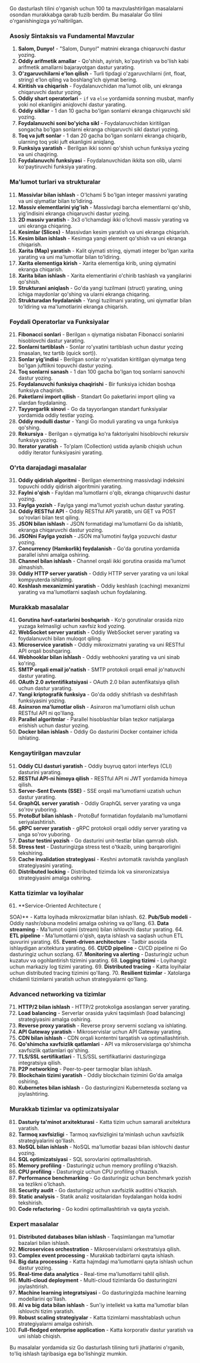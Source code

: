 Go dasturlash tilini o'rganish uchun 100 ta mavzulashtirilgan masalalarni osondan murakkabga qarab tuzib berdim. Bu masalalar Go tilini o'rganishingizga yo'naltirilgan.

### **Asosiy Sintaksis va Fundamental Mavzular**
1. **Salom, Dunyo!** - "Salom, Dunyo!" matnini ekranga chiqaruvchi dastur yozing.
2. **Oddiy arifmetik amallar** - Qo'shish, ayirish, ko'paytirish va bo'lish kabi arifmetik amallarni bajarayotgan dastur yarating.
3. **O'zgaruvchilarni e'lon qilish** - Turli tipdagi o'zgaruvchilarni (int, float, string) e'lon qiling va boshlang'ich qiymat bering.
4. **Kiritish va chiqarish** - Foydalanuvchidan ma'lumot olib, uni ekranga chiqaruvchi dastur yozing.
5. **Oddiy shart operatorlari** - `if` va `else` yordamida sonning musbat, manfiy yoki nol ekanligini aniqlovchi dastur yarating.
6. **Oddiy sikllar** - 1 dan 10 gacha bo'lgan sonlarni ekranga chiqaruvchi sikl yozing.
7. **Foydalanuvchi soni bo'yicha sikl** - Foydalanuvchidan kiritilgan songacha bo'lgan sonlarni ekranga chiqaruvchi sikl dasturi yozing.
8. **Toq va juft sonlar** - 1 dan 20 gacha bo'lgan sonlarni ekranga chiqarib, ularning toq yoki juft ekanligini aniqlang.
9. **Funksiya yaratish** - Berilgan ikki sonni qo'shish uchun funksiya yozing va uni chaqiring.
10. **Foydalanuvchi funksiyasi** - Foydalanuvchidan ikkita son olib, ularni ko'paytiruvchi funksiya yarating.

### **Ma'lumot turlari va strukturalar**
11. **Massivlar bilan ishlash** - O'lchami 5 bo'lgan integer massivni yarating va uni qiymatlar bilan to'ldiring.
12. **Massiv elementlarini yig'ish** - Massivdagi barcha elementlarni qo'shib, yig'indisini ekranga chiqaruvchi dastur yozing.
13. **2D massiv yaratish** - 3x3 o'lchamdagi ikki o'lchovli massiv yarating va uni ekranga chiqaring.
14. **Kesimlar (Slices)** - Massivdan kesim yaratish va uni ekranga chiqarish.
15. **Kesim bilan ishlash** - Kesimga yangi element qo'shish va uni ekranga chiqarish.
16. **Xarita (Map) yaratish** - Kalit qiymati string, qiymati integer bo'lgan xarita yarating va uni ma'lumotlar bilan to'ldiring.
17. **Xarita elementiga kirish** - Xarita elementiga kirib, uning qiymatini ekranga chiqarish.
18. **Xarita bilan ishlash** - Xarita elementlarini o'chirib tashlash va yangilarini qo'shish.
19. **Strukturani aniqlash** - Go'da yangi tuzilmani (struct) yarating, uning ichiga maydonlar qo'shing va ularni ekranga chiqaring.
20. **Strukturadan foydalanish** - Yangi tuzilmani yarating, uni qiymatlar bilan to'ldiring va ma'lumotlarini ekranga chiqarish.

### **Foydali Operatorlar va Funksiyalar**
21. **Fibonacci sonlari** - Berilgan `n` qiymatiga nisbatan Fibonacci sonlarini hisoblovchi dastur yarating.
22. **Sonlarni tartiblash** - Sonlar ro'yxatini tartiblash uchun dastur yozing (masalan, tez tartib (quick sort)).
23. **Sonlar yig'indisi** - Berilgan sonlar ro'yxatidan kiritilgan qiymatga teng bo'lgan juftlikni topuvchi dastur yozing.
24. **Toq sonlarni sanash** - 1 dan 100 gacha bo'lgan toq sonlarni sanovchi dastur yozing.
25. **Foydalanuvchi funksiya chaqirishi** - Bir funksiya ichidan boshqa funksiya chaqirish.
26. **Paketlarni import qilish** - Standart Go paketlarini import qiling va ulardan foydalaning.
27. **Tayyorgarlik sinovi** - Go da tayyorlangan standart funksiyalar yordamida oddiy testlar yozing.
28. **Oddiy modulli dastur** - Yangi Go moduli yarating va unga funksiya qo'shing.
29. **Rekursiya** - Berilgan `n` qiymatiga ko'ra faktoriyalni hisoblovchi rekursiv funksiya yozing.
30. **Iterator yaratish** - To'plam (Collection) ustida aylanib chiqish uchun oddiy iterator funksiyasini yarating.

### **O'rta darajadagi masalalar**
31. **Oddiy qidirish algoritmi** - Berilgan elementning massivdagi indeksini topuvchi oddiy qidirish algoritmini yarating.
32. **Faylni o'qish** - Fayldan ma'lumotlarni o'qib, ekranga chiqaruvchi dastur yozing.
33. **Faylga yozish** - Faylga yangi ma'lumot yozish uchun dastur yarating.
34. **Oddiy RESTful API** - Oddiy RESTful API yaratib, uni GET va POST so'rovlari bilan test qiling.
35. **JSON bilan ishlash** - JSON formatidagi ma'lumotlarni Go da ishlatib, ekranga chiqaruvchi dastur yozing.
36. **JSONni Faylga yozish** - JSON ma'lumotini faylga yozuvchi dastur yozing.
37. **Concurrency (Hamkorlik) foydalanish** - Go'da gorutina yordamida parallel ishni amalga oshiring.
38. **Channel bilan ishlash** - Channel orqali ikki gorutina orasida ma'lumot almashish.
39. **Oddiy HTTP server yaratish** - Oddiy HTTP server yarating va uni lokal kompyuterda ishlating.
40. **Keshlash mexanizmini yaratish** - Oddiy keshlash (caching) mexanizmi yarating va ma'lumotlarni saqlash uchun foydalaning.

### **Murakkab masalalar**
41. **Gorutina havf-xatarlarini boshqarish** - Ko'p gorutinalar orasida nizo yuzaga kelmasligi uchun xavfsiz kod yozing.
42. **WebSocket server yaratish** - Oddiy WebSocket server yarating va foydalanuvchi bilan muloqot qiling.
43. **Microservice yaratish** - Oddiy mikroxizmatni yarating va uni RESTful API orqali boshqaring.
44. **Webhooklar bilan ishlash** - Oddiy webhookni yarating va uni sinab ko'ring.
45. **SMTP orqali email jo'natish** - SMTP protokoli orqali email jo'natuvchi dastur yarating.
46. **OAuth 2.0 avtentifikatsiyasi** - OAuth 2.0 bilan autenfikatsiya qilish uchun dastur yarating.
47. **Yangi kriptografik funksiya** - Go'da oddiy shifrlash va deshifrlash funksiyasini yozing.
48. **Asinxron ma'lumotlar olish** - Asinxron ma'lumotlarni olish uchun RESTful API ni qo'llang.
49. **Parallel algoritmlar** - Parallel hisoblashlar bilan tezkor natijalarga erishish uchun dastur yozing.
50. **Docker bilan ishlash** - Oddiy Go dasturini Docker container ichida ishlating.

### **Kengaytirilgan mavzular**
51. **Oddiy CLI dasturi yaratish** - Oddiy buyruq qatori interfeys (CLI) dasturini yarating.
52. **RESTful API-ni himoya qilish** - RESTful API ni JWT yordamida himoya qilish.
53. **Server-Sent Events (SSE)** - SSE orqali ma'lumotlarni uzatish uchun dastur yarating.
54. **GraphQL server yaratish** - Oddiy GraphQL server yarating va unga so'rov yuboring.
55. **ProtoBuf bilan ishlash** - ProtoBuf formatidan foydalanib ma'lumotlarni seriyalashtirish.
56. **gRPC server yaratish** - gRPC protokoli orqali oddiy server yarating va unga so'rov yuboring.
57. **Dastur testini yozish** - Go dasturini unit-testlar bilan qamrab olish.
58. **Stress test** - Dasturingizga stress test o'tkazib, uning barqarorligini tekshiring.
59. **Cache invalidation strategiyasi** - Keshni avtomatik ravishda yangilash strategiyasini yarating.
60. **Distributed locking** - Distributed tizimda lok va sinxronizatsiya strategiyasini amalga oshiring.

### **Katta tizimlar va loyihalar**
61. **Service-Oriented Architecture (

SOA)** - Katta loyihada mikroxizmatlar bilan ishlash.
62. **Pub/Sub modeli** - Oddiy nashr/obuna modelini amalga oshiring va qo'llang.
63. **Data streaming** - Ma'lumot oqimi (stream) bilan ishlovchi dastur yarating.
64. **ETL pipeline** - Ma'lumotlarni o'qish, qayta ishlash va saqlash uchun ETL quvurini yarating.
65. **Event-driven architecture** - Tadbir asosida ishlaydigan arxitektura yarating.
66. **CI/CD pipeline** - CI/CD pipeline ni Go dasturingiz uchun sozlang.
67. **Monitoring va alerting** - Dasturingiz uchun kuzatuv va ogohlantirish tizimini yarating.
68. **Logging tizimi** - Loyihangiz uchun markaziy log tizimi yarating.
69. **Distributed tracing** - Katta loyihalar uchun distributed tracing tizimini qo'llang.
70. **Resilient tizimlar** - Xatolarga chidamli tizimlarni yaratish uchun strategiyalarni qo'llang.

### **Advanced networking va tizimlar**
71. **HTTP/2 bilan ishlash** - HTTP/2 protokoliga asoslangan server yarating.
72. **Load balancing** - Serverlar orasida yukni taqsimlash (load balancing) strategiyasini amalga oshiring.
73. **Reverse proxy yaratish** - Reverse proxy serverni sozlang va ishlating.
74. **API Gateway yaratish** - Mikroservislar uchun API Gateway yarating.
75. **CDN bilan ishlash** - CDN orqali kontentni tarqatish va optimallashtirish.
76. **Qo'shimcha xavfsizlik qatlamlari** - API va mikroservislarga qo'shimcha xavfsizlik qatlamlari qo'shing.
77. **TLS/SSL sertifikatlari** - TLS/SSL sertifikatlarini dasturingizga integratsiya qilish.
78. **P2P networking** - Peer-to-peer tarmoqlar bilan ishlash.
79. **Blockchain tizimi yaratish** - Oddiy blockchain tizimini Go'da amalga oshiring.
80. **Kubernetes bilan ishlash** - Go dasturingizni Kubernetesda sozlang va joylashtiring.

### **Murakkab tizimlar va optimizatsiyalar**
81. **Dasturiy ta'minot arxitekturasi** - Katta tizim uchun samarali arxitektura yaratish.
82. **Tarmoq xavfsizligi** - Tarmoq xavfsizligini ta'minlash uchun xavfsizlik strategiyalarini qo'llash.
83. **NoSQL bilan ishlash** - NoSQL ma'lumotlar bazasi bilan ishlovchi dastur yozing.
84. **SQL optimizatsiyasi** - SQL sorovlarini optimallashtirish.
85. **Memory profiling** - Dasturingiz uchun memory profiling o'tkazish.
86. **CPU profiling** - Dasturingiz uchun CPU profiling o'tkazish.
87. **Performance benchmarking** - Go dasturingiz uchun benchmark yozish va tezlikni o'lchash.
88. **Security audit** - Go dasturingiz uchun xavfsizlik auditini o'tkazish.
89. **Static analysis** - Statik analiz vositalaridan foydalangan holda kodni tekshirish.
90. **Code refactoring** - Go kodini optimallashtirish va qayta yozish.

### **Expert masalalar**
91. **Distributed databases bilan ishlash** - Taqsimlangan ma'lumotlar bazalari bilan ishlash.
92. **Microservices orchestration** - Mikroservislarni orkestratsiya qilish.
93. **Complex event processing** - Murakkab tadbirlarni qayta ishlash.
94. **Big data processing** - Katta hajmdagi ma'lumotlarni qayta ishlash uchun dastur yozing.
95. **Real-time data analytics** - Real-time ma'lumotlarni tahlil qilish.
96. **Multi-cloud deployment** - Multi-cloud tizimlarda Go dasturingizni joylashtirish.
97. **Machine learning integratsiyasi** - Go dasturingizda machine learning modellarini qo'llash.
98. **AI va big data bilan ishlash** - Sun'iy intellekt va katta ma'lumotlar bilan ishlovchi tizim yaratish.
99. **Robust scaling strategiyalar** - Katta tizimlarni masshtablash uchun strategiyalarni amalga oshirish.
100. **Full-fledged enterprise application** - Katta korporativ dastur yaratish va uni ishlab chiqish.

Bu masalalar yordamida siz Go dasturlash tilining turli jihatlarini o'rganib, to'liq ishlash tajribasiga ega bo'lishingiz mumkin.